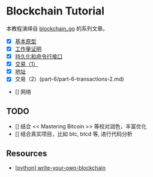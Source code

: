Blockchain Tutorial
===================

本教程演绎自 [blockchain_go](https://github.com/Jeiwan/blockchain_go) 的系列文章。

- [x] [基本原型](part-1/part-1-basic-prototype.md)
- [x] [工作量证明](part-2/part-2-proof-of-work.md)
- [x] [持久化和命令行接口](part-3/part-3-persistence-and-cli.md)
- [x] [交易（1）](part-4/part-4-transactions-1.md)
- [x] [地址](part-5/part-5-address.md)
- [x] 交易（2）(part-6/part-6-transactions-2.md)
- [] 网络

## TODO

- [] 结合 << Mastering Bitcoin >> 等校对润色，丰富优化
- [] 结合真实项目，比如 btc, btcd 等, 进行代码分析

## Resources

- [[python] write-your-own-blockchain](https://bigishdata.com/2017/10/17/write-your-own-blockchain-part-1-creating-storing-syncing-displaying-mining-and-proving-work/)
